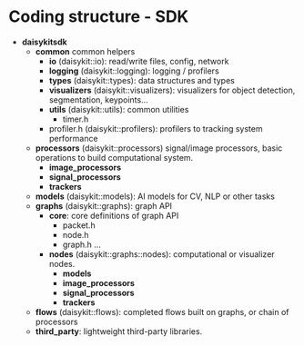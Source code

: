 # Coding structure - SDK

+ **daisykitsdk**
  + **common** common helpers
    + **io** (daisykit::io): read/write files, config, network
    + **logging** (daisykit::logging): logging / profilers
    + **types** (daisykit::types): data structures and types
    + **visualizers** (daisykit::visualizers): visualizers for object detection, segmentation, keypoints...
    + **utils** (daisykit::utils): common utilities
      + timer.h
    + profiler.h (daisykit::profilers): profilers to tracking system performance
  + **processors** (daisykit::processors) signal/image processors, basic operations to build computational system.
    + **image_processors**
    + **signal_processors**
    + **trackers**
  + **models** (daisykit::models): AI models for CV, NLP or other tasks
  + **graphs** (daisykit::graphs): graph API
    + **core**: core definitions of graph API
      + packet.h
      + node.h
      + graph.h
      ...
    + **nodes** (daisykit::graphs::nodes): computational or visualizer nodes.
      + **models**
      + **image_processors**
      + **signal_processors**
      + **trackers**
  + **flows** (daisykit::flows): completed flows built on graphs, or chain of processors
  + **third_party**: lightweight third-party libraries.
